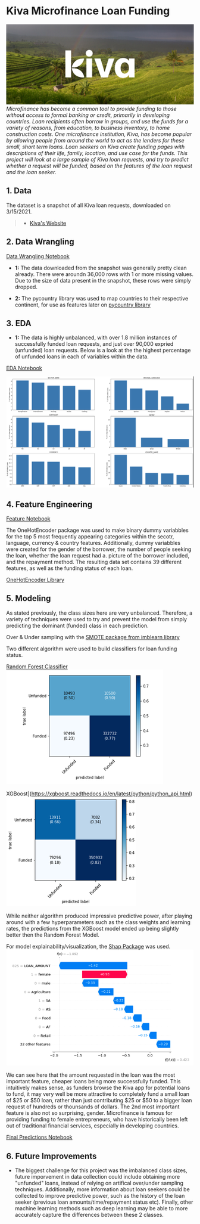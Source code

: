 # Kiva Microfinance Loan Funding
![cover_photo](preview_logo_1.jpg)
*Microfinance has become a common tool to provide funding to those without access to formal banking or credit, primarily in developing countries. Loan recipients often borrow in groups, and use the funds for a variety of reasons, from education, to business inventory, to home construction costs. One microfinance institution, Kiva, has become popular by allowing people from around the world to act as the lenders for these small, short term loans. Loan seekers on Kiva create funding pages with descriptions of their life, family, location, and use case for the funds. This project will look at a large sample of Kiva loan requests, and try to predict whether a request will be funded, based on the features of the loan request and the loan seeker.*

## 1. Data

The dataset is a snapshot of all Kiva loan requests, downloaded on 3/15/2021.

> * [Kiva's Website](https://www.kiva.org/build/data-snapshots)


## 2. Data Wrangling 

[Data Wrangling Notebook](https://github.com/KevinmKrieg/Kiva-Microfinance/blob/6ca681986b3c9301d83c15ac3a47fa373ae4d729/data_wrangling.ipynb)

* **1:** The data downloaded from the snapshot was generally pretty clean already. There were aroundn 36,000 rows with 1 or more missing values. Due to the size of data present in the snapshot, these rows were simply dropped. 

* **2:** The pycountry library was used to map countries to their respective continent, for use as features later on  [pycountry library](https://pypi.org/project/pycountry/)


## 3. EDA

* **1:** The data is highly unbalanced, with over 1.8 million instances of successfully funded loan requests, and just over 90,000 expried (unfunded) loan requests. Below is a look at the the highest percentage of unfunded loans in each of variables within the data.

[EDA Notebook](https://github.com/KevinmKrieg/Kiva-Microfinance/blob/1d2b2b34ceadcf891af66a5adb389cf4108cbb32/exploratory_data_analysis.ipynb)


![k](funding_proportions.png)

## 4. Feature Engineering

[Feature Notebook](feature_engineering.ipynb)

The OneHotEncoder package was used to make binary dummy variabbles for the top 5 most frequently appearing categories within the secotr, language, currency & country features. Additionally, dummy variabbles were created for the gender of the borrower, the number of people seeking the loan, whether the loan request had a. picture of the borrower included, and the repayment method. The resulting data set contains 39 different features, as well as the funding status of each loan.

[OneHotEncoder Library](https://scikit-learn.org/stable/modules/generated/sklearn.preprocessing.OneHotEncoder.html)


## 5. Modeling

As stated previously, the class sizes here are very unbalanced. Therefore, a variety of techniques were used to try and prevent the model from simply predicting the dominant (funded) class in each prediction.

Over & Under sampling with the [SMOTE package from imblearn library](https://imbalanced-learn.org/stable/references/generated/imblearn.over_sampling.SMOTE.html)
 
 Two different algorithm were used to build classifiers for loan funding status.


[Random Forest Classifier](https://scikit-learn.org/stable/modules/generated/sklearn.ensemble.RandomForestClassifier.html)
![k](randomforest_predictions.png)


XGBoost](https://xgboost.readthedocs.io/en/latest/python/python_api.html)
![k](xgboost_predictions.png)

While neither algorithm produced impressive predictive power, after playing around with a few hyperparameters such as the class weights and learning rates, the predictions from the XGBoost model ended up being slightly better then the Random Forest Model.

For model explainability/visualization, the [Shap Package](https://github.com/slundberg/shap) was used. 
![k](top_features.png)

We can see here that the amount requested in the loan was the most important feature, cheaper loans being more successfully funded. This intuitively makes sense, as funders browse the Kiva app for potential loans to fund, it may very well be more attractive to completely fund a small loan of $25 or $50 loan, rather than just contributing $25 or $50 to a bigger loan request of hundreds or thounsands of dollars. The 2nd most important feature is also not so surprising, gender. Microfinance is famous for providing funding to female entrepreneurs, who have historically been left out of traditional financial services, especially in developing countries.

[Final Predictions Notebook](modeling.ipynb)

## 6. Future Improvements

* The biggest challenge for this project was the imbalanced class sizes, future imporvement in data collection could include obtaining more "unfunded" loans, instead of relying on artifical over/under sampling techniques. Additionally, more information about loan seekers could be collected to improve predictive power, such as the history of the loan seeker (previous loan amounts/time/repayment status etc). Finally, other machine learning methods such as deep learning may be able to more accurately capture the differences between these 2 classes. 
